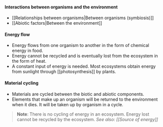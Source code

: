 #### Interactions between organisms and the environment
- [[Relationships between organisms|Between organisms (symbiosis)]]
- [[Abiotic factors|Between the environment]]

#### Energy flow
- Energy flows from one organism to another in the form of chemical energy in food.
- Energy cannot be recycled and is eventually lost from the ecosystem in the form of heat.
- A constant input of energy is needed. Most ecosystems obtain energy from sunlight through [[photosynthesis]] by plants.

#### Material cycling
- Materials are cycled between the biotic and abiotic components.
- Elements that make up an organism will be returned to the environment when it dies. It will be taken up by organism in a cycle.

> **Note**:
> There is no cycling of energy in an ecosystem. Energy lost cannot be recycled by the ecosystem.
> *See also: [[Source of energy]]*
